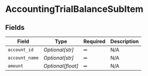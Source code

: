 # AccountingTrialBalanceSubItem


## Fields

| Field              | Type               | Required           | Description        |
| ------------------ | ------------------ | ------------------ | ------------------ |
| `account_id`       | *Optional[str]*    | :heavy_minus_sign: | N/A                |
| `account_name`     | *Optional[str]*    | :heavy_minus_sign: | N/A                |
| `amount`           | *Optional[float]*  | :heavy_minus_sign: | N/A                |